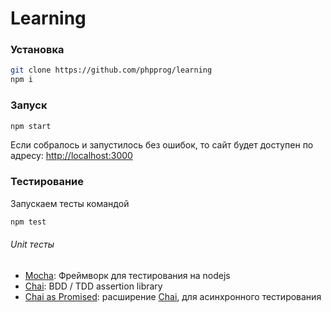 # Learning

### Установка
```sh
git clone https://github.com/phpprog/learning
npm i
```

### Запуск
```sh
npm start
```
Если собралось и запустилось без ошибок, то сайт будет доступен по адресу: <http://localhost:3000>

### Тестирование
Запускаем тесты командой
```sh
npm test
```

###### Unit тесты
* [Mocha]: Фреймворк для тестирования на nodejs
* [Chai]: BDD / TDD assertion library
* [Chai as Promised]: расширение [Chai], для асинхронного тестирования

[Mocha]: <http://mochajs.org/>
[Chai]: <http://chaijs.com/api/assert/>
[Chai as Promised]: <https://github.com/domenic/chai-as-promised>
